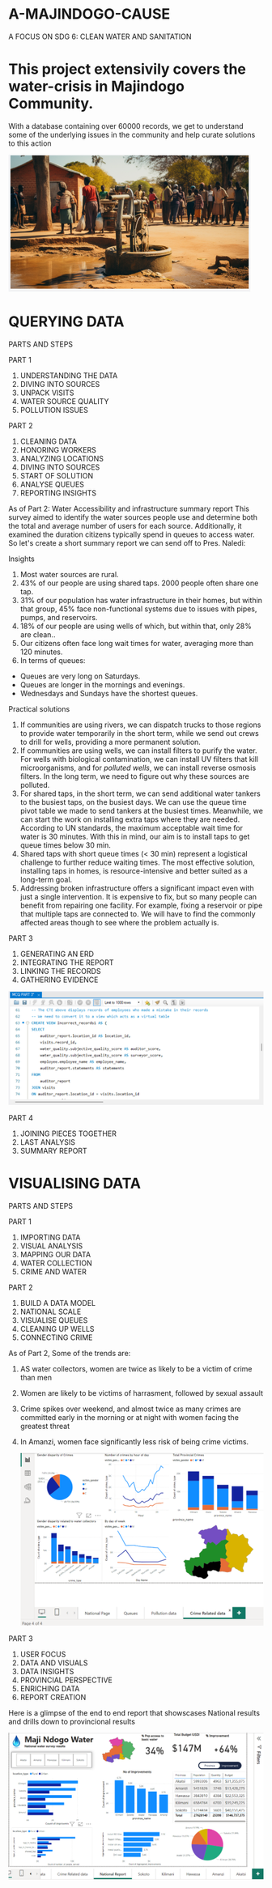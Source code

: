 # A-MAJINDOGO-CAUSE
A FOCUS ON SDG 6: CLEAN WATER AND SANITATION 

# This project extensivily covers the water-crisis in Majindogo Community.
With a database containing over 60000 records, we get to understand some of the underlying issues in the community and help curate solutions to this action

![water crisis](Screenshots/water_crisis.png)

# QUERYING DATA

PARTS AND STEPS


PART 1
1. UNDERSTANDING THE DATA
2. DIVING INTO SOURCES
3. UNPACK VISITS
4. WATER SOURCE QUALITY
5. POLLUTION ISSUES


PART 2
1. CLEANING DATA
2. HONORING WORKERS
3. ANALYZING LOCATIONS
4. DIVING INTO SOURCES
5. START OF SOLUTION
6. ANALYSE QUEUES
7. REPORTING INSIGHTS

As of Part 2:
Water Accessibility and infrastructure summary report
This survey aimed to identify the water sources people use and determine both the total and average number of users for each source.
Additionally, it examined the duration citizens typically spend in queues to access water.
So let's create a short summary report we can send off to Pres. Naledi:

Insights
1. Most water sources are rural.
2. 43% of our people are using shared taps. 2000 people often share one tap.
3. 31% of our population has water infrastructure in their homes, but within that group, 45% face non-functional systems due to issues with pipes,
pumps, and reservoirs.
4. 18% of our people are using wells of which, but within that, only 28% are clean..
5. Our citizens often face long wait times for water, averaging more than 120 minutes.
6. In terms of queues:
- Queues are very long on Saturdays.
- Queues are longer in the mornings and evenings.
- Wednesdays and Sundays have the shortest queues.

Practical solutions
1. If communities are using rivers, we can dispatch trucks to those regions to provide water temporarily in the short term, while we send out
crews to drill for wells, providing a more permanent solution.
2. If communities are using wells, we can install filters to purify the water. For wells with biological contamination, we can install UV filters that
kill microorganisms, and for *polluted wells*, we can install reverse osmosis filters. In the long term, we need to figure out why these sources
are polluted.
3. For shared taps, in the short term, we can send additional water tankers to the busiest taps, on the busiest days. We can use the queue time
pivot table we made to send tankers at the busiest times. Meanwhile, we can start the work on installing extra taps where they are needed.
According to UN standards, the maximum acceptable wait time for water is 30 minutes. With this in mind, our aim is to install taps to get
queue times below 30 min.
4. Shared taps with short queue times (< 30 min) represent a logistical challenge to further reduce waiting times. The most effective solution,
installing taps in homes, is resource-intensive and better suited as a long-term goal.
5. Addressing broken infrastructure offers a significant impact even with just a single intervention. It is expensive to fix, but so many people
can benefit from repairing one facility. For example, fixing a reservoir or pipe that multiple taps are connected to. We will have to find the
commonly affected areas though to see where the problem actually is.



PART 3
1. GENERATING AN ERD
2. INTEGRATING THE REPORT
3. LINKING THE RECORDS
4. GATHERING EVIDENCE

![piece of part 3 script](Screenshots/part_3_sql.png)

PART 4
1. JOINING PIECES TOGETHER
2. LAST ANALYSIS
3. SUMMARY REPORT


# VISUALISING DATA
PARTS AND STEPS

PART 1
1. IMPORTING DATA
2. VISUAL ANALYSIS
3. MAPPING OUR DATA
4. WATER COLLECTION
5. CRIME AND WATER

PART 2
1. BUILD A DATA MODEL
2. NATIONAL SCALE
3. VISUALISE QUEUES
4. CLEANING UP WELLS
5. CONNECTING CRIME

As of Part 2, Some of the trends are:
1. AS water collectors, women are twice as likely to be a victim of crime than men
2. Women are likely to be victims of harrasment, followed by sexual assault
3. Crime spikes over weekend, and almost twice as many crimes are committed early in the morning or at night with women facing the greatest threat
4. In Amanzi, women face significantly less risk of being crime victims.

   ![part 2 visual](Screenshots/part_2_visual.png)

PART 3
1. USER FOCUS
2. DATA AND VISUALS
3. DATA INSIGHTS
4. PROVINCIAL PERSPECTIVE
5. ENRICHING DATA
6. REPORT CREATION

Here is a glimpse of the end to end report that showscases National results and drills down to provincional results

   ![1st report](Screenshots/1st_report.png)
